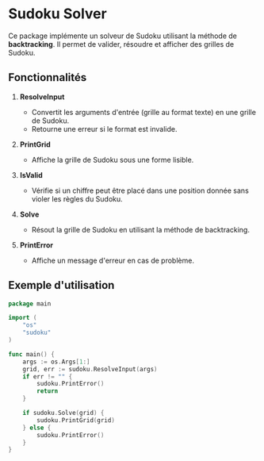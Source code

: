 # Sudoku Solver

Ce package implémente un solveur de Sudoku utilisant la méthode de **backtracking**. Il permet de valider, résoudre et afficher des grilles de Sudoku.

## Fonctionnalités

1. **ResolveInput**  
   - Convertit les arguments d'entrée (grille au format texte) en une grille de Sudoku.
   - Retourne une erreur si le format est invalide.

2. **PrintGrid**  
   - Affiche la grille de Sudoku sous une forme lisible.

3. **IsValid**  
   - Vérifie si un chiffre peut être placé dans une position donnée sans violer les règles du Sudoku.

4. **Solve**  
   - Résout la grille de Sudoku en utilisant la méthode de backtracking.

5. **PrintError**  
   - Affiche un message d'erreur en cas de problème.

## Exemple d'utilisation

```go
package main

import (
	"os"
	"sudoku"
)

func main() {
	args := os.Args[1:]
	grid, err := sudoku.ResolveInput(args)
	if err != "" {
		sudoku.PrintError()
		return
	}

	if sudoku.Solve(grid) {
		sudoku.PrintGrid(grid)
	} else {
		sudoku.PrintError()
	}
}
